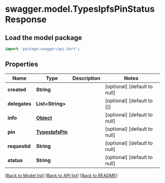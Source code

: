 # swagger.model.TypesIpfsPinStatusResponse

## Load the model package
```dart
import 'package:swagger/api.dart';
```

## Properties
Name | Type | Description | Notes
------------ | ------------- | ------------- | -------------
**created** | **String** |  | [optional] [default to null]
**delegates** | **List&lt;String&gt;** |  | [optional] [default to []]
**info** | [**Object**](Object.md) |  | [optional] [default to null]
**pin** | [**TypesIpfsPin**](TypesIpfsPin.md) |  | [optional] [default to null]
**requestid** | **String** |  | [optional] [default to null]
**status** | **String** |  | [optional] [default to null]

[[Back to Model list]](../README.md#documentation-for-models) [[Back to API list]](../README.md#documentation-for-api-endpoints) [[Back to README]](../README.md)


